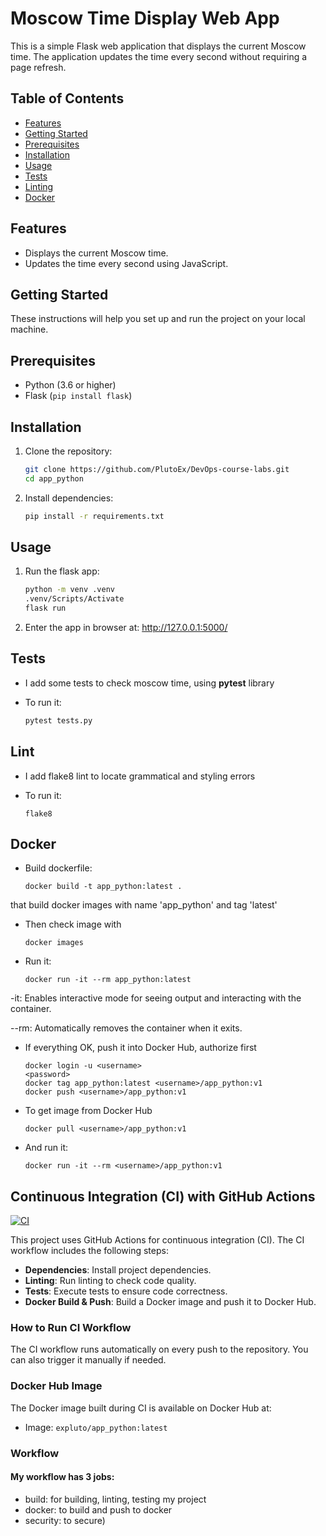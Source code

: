 # Moscow Time Display Web App

This is a simple Flask web application that displays the current Moscow time. The application updates the time every second without requiring a page refresh.

## Table of Contents

- [Features](#features)
- [Getting Started](#getting-started)
- [Prerequisites](#prerequisites)
- [Installation](#installation)
- [Usage](#usage)
- [Tests](#tests)
- [Linting](#lint)
- [Docker](#docker)

## Features

- Displays the current Moscow time.
- Updates the time every second using JavaScript.

## Getting Started

These instructions will help you set up and run the project on your local machine.

## Prerequisites

- Python (3.6 or higher)
- Flask (`pip install flask`)

## Installation

1. Clone the repository:

   ```sh
   git clone https://github.com/PlutoEx/DevOps-course-labs.git
   cd app_python

2. Install dependencies:

   ```sh 
   pip install -r requirements.txt
   
## Usage

1. Run the flask app:
   
   ```sh
   python -m venv .venv
   .venv/Scripts/Activate
   flask run

2. Enter the app in browser at: http://127.0.0.1:5000/

## Tests

* I add some tests to check moscow time, using **pytest** library

* To run it:

   ```sh
  pytest tests.py
  
## Lint

* I add flake8 lint to locate grammatical and styling errors

* To run it:

    ```shell
  flake8

## Docker

* Build dockerfile:

    ```shell
    docker build -t app_python:latest .

 that build docker images with name 'app_python' and tag 'latest'


* Then check image with
    ```shell
    docker images

* Run it:
    ```shell
    docker run -it --rm app_python:latest
  
-it: Enables interactive mode for seeing output and interacting with the container.

--rm: Automatically removes the container when it exits.
  

* If everything OK, push it into Docker Hub, authorize first
    ```shell
    docker login -u <username>
    <password>
    docker tag app_python:latest <username>/app_python:v1
    docker push <username>/app_python:v1

* To get image from Docker Hub
    ```shell
    docker pull <username>/app_python:v1
  
* And run it:
    ```shell
    docker run -it --rm <username>/app_python:v1

## Continuous Integration (CI) with GitHub Actions

[![CI](https://github.com/PlutoEx/DevOps-course-labs/actions/workflows/python.yml/badge.svg?branch=lab3)](https://github.com/PlutoEx/DevOps-course-labs/actions/workflows/python.yml)

This project uses GitHub Actions for continuous integration (CI). The CI workflow includes the following steps:

- **Dependencies**: Install project dependencies.
- **Linting**: Run linting to check code quality.
- **Tests**: Execute tests to ensure code correctness.
- **Docker Build & Push**: Build a Docker image and push it to Docker Hub.

### How to Run CI Workflow

The CI workflow runs automatically on every push to the repository. You can also trigger it manually if needed.

### Docker Hub Image

The Docker image built during CI is available on Docker Hub at:

- Image: `expluto/app_python:latest`

### Workflow

#### My workflow has 3 jobs:

* build: for building, linting, testing my project
* docker: to build and push to docker
* security: to secure)

